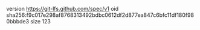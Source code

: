 version https://git-lfs.github.com/spec/v1
oid sha256:f9c017e298af8768313492bdbc0612df2d877ea847c6bfc11df180f980bbbde3
size 123
